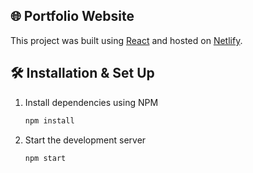 ## 🌐 Portfolio Website

This project was built using [React](https://reactjs.org/) and hosted on [Netlify](https://www.netlify.com/).

## 🛠 Installation & Set Up

1. Install dependencies using NPM

   ```sh
   npm install
   ```

2. Start the development server

   ```sh
   npm start
   ```
